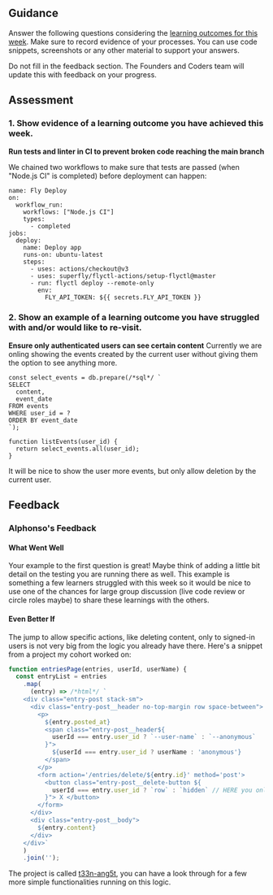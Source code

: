 ## Guidance
Answer the following questions considering the [learning outcomes for this week](https://learn.foundersandcoders.com/course/syllabus/developer/authentication/learning-outcomes/).
Make sure to record evidence of your processes. You can use code snippets, screenshots or any other material to support your answers.

Do not fill in the feedback section. The Founders and Coders team will update this with feedback on your progress.

## Assessment
 ### 1. Show evidence of a learning outcome you have achieved this week.
**Run tests and linter in CI to prevent broken code reaching the main branch**  

We chained two workflows to make sure that tests are passed (when "Node.js CI" is completed) before deployment can happen:

```
name: Fly Deploy
on:
  workflow_run:
    workflows: ["Node.js CI"]
    types:
      - completed
jobs:
  deploy:
    name: Deploy app
    runs-on: ubuntu-latest
    steps:
      - uses: actions/checkout@v3
      - uses: superfly/flyctl-actions/setup-flyctl@master
      - run: flyctl deploy --remote-only
        env:
          FLY_API_TOKEN: ${{ secrets.FLY_API_TOKEN }}
```


 ### 2. Show an example of a learning outcome you have struggled with and/or would like to re-visit.
**Ensure only authenticated users can see certain content**
Currently we are onling showing the events created by the current user without giving them the option to see anything more. 

```
const select_events = db.prepare(/*sql*/ `
SELECT 
  content, 
  event_date
FROM events
WHERE user_id = ?
ORDER BY event_date
`);

function listEvents(user_id) {
  return select_events.all(user_id);
}
```

It will be nice to show the user more events, but only allow deletion by the current user. 

## Feedback
### Alphonso's Feedback
#### What Went Well
Your example to the first question is great! Maybe think of adding a little bit detail on the testing you are running there as well.
This example is something a few learners struggled with this week so it would be nice to use one of the chances for large group discussion (live code review or circle roles maybe) to share these learnings with the others.

#### Even Better If
The jump to allow specific actions, like deleting content, only to signed-in users is not very big from the logic you already have there.
Here's a snippet from a project my cohort worked on:

```javascript
function entriesPage(entries, userId, userName) {
  const entryList = entries
    .map(
      (entry) => /*html*/ `
    <div class="entry-post stack-sm">
      <div class="entry-post__header no-top-margin row space-between">
        <p>
          ${entry.posted_at}
          <span class="entry-post__header${
            userId === entry.user_id ? `--user-name` : `--anonymous`
          }">
            ${userId === entry.user_id ? userName : 'anonymous'}
          </span>
        </p>
        <form action='/entries/delete/${entry.id}' method='post'>
          <button class="entry-post__delete-button ${
            userId === entry.user_id ? `row` : `hidden` // HERE you only get to see the delete button at all if you are signed in
          }"> X </button>
        </form>
      </div>
      <div class="entry-post__body">
        ${entry.content}
      </div>
    </div>`
    )
    .join('');
```

The project is called [t33n-ang5t](https://github.com/fac27/t33n-ang5t), you can have a look through for a few more simple functionalities running on this logic.
